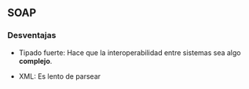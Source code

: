 ## SOAP
### Desventajas

* Tipado fuerte: Hace que la interoperabilidad entre sistemas sea algo **complejo**.

* XML: Es lento de parsear


